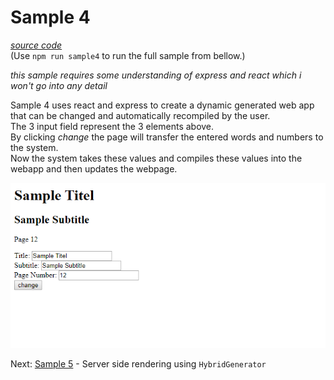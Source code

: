 # Sample 4

[*source code*](samples/sample-4.ts)  
(Use `npm run sample4` to run the full sample from bellow.)

*this sample requires some understanding of express and react which i won't go into any detail* 

Sample 4 uses react and express to create a dynamic generated web app that can be changed and automatically recompiled by the user.  
The 3 input field represent the 3 elements above.  
By clicking *change* the page will transfer the entered words and numbers to the system.  
Now the system takes these values and compiles these values into the webapp and then updates the webpage.  

![image of the generate web app](sample-4-image.png)

Next: [Sample 5](sample-5.md) - Server side rendering using `HybridGenerator`